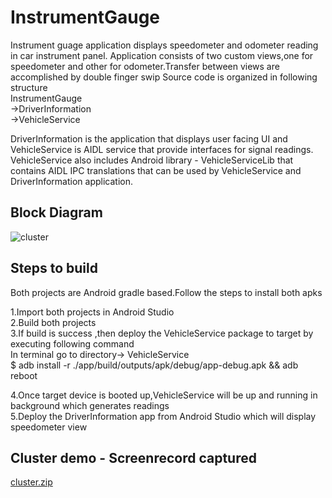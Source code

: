 # InstrumentGauge

Instrument guage application displays speedometer and odometer reading in car instrument panel.
Application consists of two custom views,one for speedometer and other for odometer.Transfer between views are accomplished by double finger swip
Source code is organized in following structure  
InstrumentGauge  
->DriverInformation  
->VehicleService

DriverInformation is the application that displays user facing UI and VehicleService is AIDL service that provide interfaces for signal readings.
VehicleService also includes Android library - VehicleServiceLib that contains AIDL IPC translations that can be used by VehicleService and DriverInformation application.

## Block Diagram

![cluster](https://user-images.githubusercontent.com/20403980/90974203-40b14280-e529-11ea-8a90-77391d442c0f.png)

## Steps to build

Both projects are Android gradle based.Follow the steps to install both apks  

1.Import both projects in Android Studio  
2.Build both projects  
3.If build is success ,then deploy the VehicleService package to target by executing following command  
  In terminal go to directory-> VehicleService  
  $ adb install -r ./app/build/outputs/apk/debug/app-debug.apk && adb reboot
  
 4.Once target device is booted up,VehicleService will be up and running in background which generates readings  
 5.Deploy the DriverInformation app from Android Studio which will display speedometer view
 
 ## Cluster demo - Screenrecord captured
[cluster.zip](https://github.com/RenjithRajagopal89/InstrumentGauge/files/5113942/cluster.zip)

 


